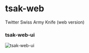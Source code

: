 # tsak-web
Twitter Swiss Army Knife (web version)

### tsak-web-ui
![tsak-web-ui](https://github.com/project-spinoza-dev/tsak-web/blob/master/tsak-web-ui-sm.png)
